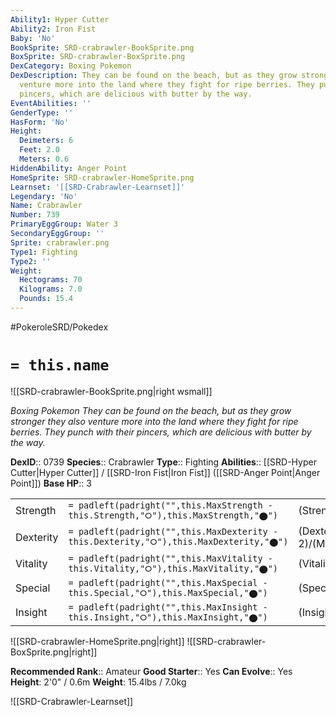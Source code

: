 ```yaml
---
Ability1: Hyper Cutter
Ability2: Iron Fist
Baby: 'No'
BookSprite: SRD-crabrawler-BookSprite.png
BoxSprite: SRD-crabrawler-BoxSprite.png
DexCategory: Boxing Pokemon
DexDescription: They can be found on the beach, but as they grow stronger they also
  venture more into the land where they fight for ripe berries. They punch with their
  pincers, which are delicious with butter by the way.
EventAbilities: ''
GenderType: ''
HasForm: 'No'
Height:
  Deimeters: 6
  Feet: 2.0
  Meters: 0.6
HiddenAbility: Anger Point
HomeSprite: SRD-crabrawler-HomeSprite.png
Learnset: '[[SRD-Crabrawler-Learnset]]'
Legendary: 'No'
Name: Crabrawler
Number: 739
PrimaryEggGroup: Water 3
SecondaryEggGroup: ''
Sprite: crabrawler.png
Type1: Fighting
Type2: ''
Weight:
  Hectograms: 70
  Kilograms: 7.0
  Pounds: 15.4
---
```


#PokeroleSRD/Pokedex

# `= this.name`

![[SRD-crabrawler-BookSprite.png|right wsmall]]

*Boxing Pokemon*
*They can be found on the beach, but as they grow stronger they also venture more into the land where they fight for ripe berries. They punch with their pincers, which are delicious with butter by the way.*

**DexID**:: 0739
**Species**:: Crabrawler
**Type**:: Fighting
**Abilities**:: [[SRD-Hyper Cutter|Hyper Cutter]] / [[SRD-Iron Fist|Iron Fist]] ([[SRD-Anger Point|Anger Point]])
**Base HP**:: 3

|           |                                                                                        |                                          |
| --------- | -------------------------------------------------------------------------------------- | ---------------------------------------- |
| Strength  | `= padleft(padright("",this.MaxStrength - this.Strength,"⭘"),this.MaxStrength,"⬤")`    | (Strength::2)/(MaxStrength::5)   |
| Dexterity | `= padleft(padright("",this.MaxDexterity - this.Dexterity,"⭘"),this.MaxDexterity,"⬤")` | (Dexterity:: 2)/(MaxDexterity::4) |
| Vitality  | `= padleft(padright("",this.MaxVitality - this.Vitality,"⭘"),this.MaxVitality,"⬤")`    | (Vitality::2)/(MaxVitality::4)   |
| Special   | `= padleft(padright("",this.MaxSpecial - this.Special,"⭘"),this.MaxSpecial,"⬤")`       | (Special::1)/(MaxSpecial::3)     |
| Insight   | `= padleft(padright("",this.MaxInsight - this.Insight,"⭘"),this.MaxInsight,"⬤")`       | (Insight::2)/(MaxInsight::4)     |

![[SRD-crabrawler-HomeSprite.png|right]]
![[SRD-crabrawler-BoxSprite.png|right]]

**Recommended Rank**:: Amateur
**Good Starter**:: Yes
**Can Evolve**:: Yes
**Height**: 2'0" / 0.6m
**Weight**: 15.4lbs / 7.0kg

![[SRD-Crabrawler-Learnset]]
